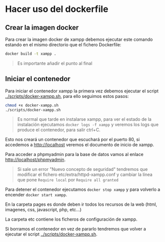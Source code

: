 # Hacer uso del dockerfile

## Crear la imagen docker

Para crear la imagen docker de xampp debemos ejecutar este comando estando en el mismo directorio que el fichero Dockerfile:

```bash
docker build -t xampp .
```

> Es importante añadir el punto al final

## Iniciar el contenedor

Para iniciar el contenedor xampp la primera vez debemos ejecutar el script [../scripts/docker-xampp.sh](docker-xampp.sh), para ello seguimos estos pasos:

```bash
chmod +x docker-xampp.sh
./scripts/docker-xampp.sh
```

> Es normal que tarde en instalarse xampp, para ver el estado de la instalación ejecutamos `docker logs -f xampp` y veremos los logs que produce el contenedor, para salir ctrl+C.

Esto nos creará un contenedor que escuchará por el puerto 80, si accedemos a [http://localhost](http://localhost) veremos el documento de inicio de xampp.

Para acceder a phpmyadmin para la base de datos vamos al enlace [http://localhost/phpmyadmin](http://localhost/phpmyadmin).

> Si sale un error "Nuevo concepto de seguridad" tendremos que modificar el fichero etc/extra/httpd-xampp.conf y cambiar la línea que pone `Require local` por `Require all granted`

Para detener el contenedor ejecutamos `docker stop xampp` y para volverlo a encender `docker start xampp`.

En la carpeta pages es donde deben ir todos los recursos de la web (html, imagenes, css, javascript, php, etc...)

La carpeta etc contiene los ficheros de configuración de xampp.

Si borramos el contenedor en vez de pararlo tendremos que volver a ejecutar el script [../scripts/docker-xampp.sh](docker-xampp.sh).